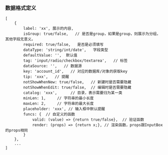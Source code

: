 ### 数据格式定义

    [
        {
            label: 'xx', 展示的内容,
            isGroup: true/false,   // 是否是group，如果是group，则展示为分组，其他字段无意义。
            required: true/false,   是否是必须填写
            dataType: 'string/int/date',   字段类型
            defaultValue: '',  默认值
            tag: 'input/radio/checkbox/textarea',   // 标签
            dataSource: '',   // 数据源
            key: 'account_id',   // 对应的数据库/对象的获取key
            tip: 'xxx',   // 提醒
            notShowWhenNew: true/false,   // 新建时是否需要隐藏 
            notShowWhenEdit: true/false,  // 编辑时是否需要隐藏
            catalog: 'xxx',      // 目录，表示需要归为某一类
            minLen: 1,     // 字符串的最小长度
            maxLen: 2,     // 字符串的最大长度
            placeholder: 'xxx', // 输入框中默认提醒
            funcs: {  // 自定义的函数
                valid: (value) => {return true/false},  // 验证函数
                render: (props) => {return x;}, // 渲染函数，props跟InputBox的props相同
            }
        },
        ...
    ]
